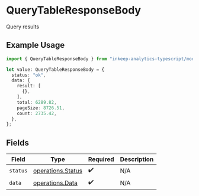 # QueryTableResponseBody

Query results

## Example Usage

```typescript
import { QueryTableResponseBody } from "inkeep-analytics-typescript/models/operations";

let value: QueryTableResponseBody = {
  status: "ok",
  data: {
    result: [
      {},
    ],
    total: 6289.82,
    pageSize: 8726.51,
    count: 2735.42,
  },
};
```

## Fields

| Field                                                  | Type                                                   | Required                                               | Description                                            |
| ------------------------------------------------------ | ------------------------------------------------------ | ------------------------------------------------------ | ------------------------------------------------------ |
| `status`                                               | [operations.Status](../../models/operations/status.md) | :heavy_check_mark:                                     | N/A                                                    |
| `data`                                                 | [operations.Data](../../models/operations/data.md)     | :heavy_check_mark:                                     | N/A                                                    |